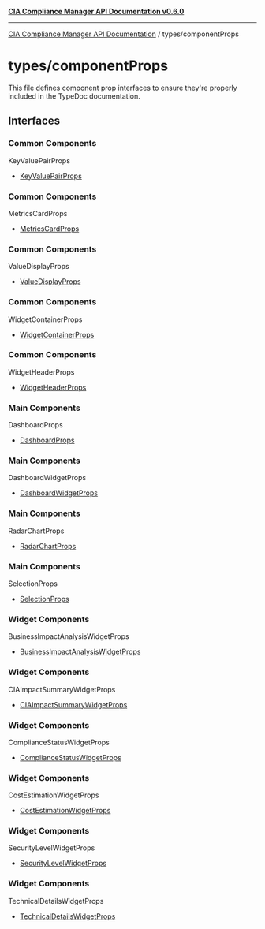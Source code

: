 [**CIA Compliance Manager API Documentation v0.6.0**](../../README.md)

***

[CIA Compliance Manager API Documentation](../../modules.md) / types/componentProps

# types/componentProps

This file defines component prop interfaces to ensure they're properly
included in the TypeDoc documentation.

## Interfaces

### Common Components
 KeyValuePairProps

- [KeyValuePairProps](interfaces/KeyValuePairProps.md)

### Common Components
 MetricsCardProps

- [MetricsCardProps](interfaces/MetricsCardProps.md)

### Common Components
 ValueDisplayProps

- [ValueDisplayProps](interfaces/ValueDisplayProps.md)

### Common Components
 WidgetContainerProps

- [WidgetContainerProps](interfaces/WidgetContainerProps.md)

### Common Components
 WidgetHeaderProps

- [WidgetHeaderProps](interfaces/WidgetHeaderProps.md)

### Main Components
 DashboardProps

- [DashboardProps](interfaces/DashboardProps.md)

### Main Components
 DashboardWidgetProps

- [DashboardWidgetProps](interfaces/DashboardWidgetProps.md)

### Main Components
 RadarChartProps

- [RadarChartProps](interfaces/RadarChartProps.md)

### Main Components
 SelectionProps

- [SelectionProps](interfaces/SelectionProps.md)

### Widget Components
 BusinessImpactAnalysisWidgetProps

- [BusinessImpactAnalysisWidgetProps](interfaces/BusinessImpactAnalysisWidgetProps.md)

### Widget Components
 CIAImpactSummaryWidgetProps

- [CIAImpactSummaryWidgetProps](interfaces/CIAImpactSummaryWidgetProps.md)

### Widget Components
 ComplianceStatusWidgetProps

- [ComplianceStatusWidgetProps](interfaces/ComplianceStatusWidgetProps.md)

### Widget Components
 CostEstimationWidgetProps

- [CostEstimationWidgetProps](interfaces/CostEstimationWidgetProps.md)

### Widget Components
 SecurityLevelWidgetProps

- [SecurityLevelWidgetProps](interfaces/SecurityLevelWidgetProps.md)

### Widget Components
 TechnicalDetailsWidgetProps

- [TechnicalDetailsWidgetProps](interfaces/TechnicalDetailsWidgetProps.md)
